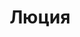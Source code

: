 ---
title: "Люция"
description: "Встреча с роскошной, сексуальной брюнеткой навсегда останется в вашей памяти, как одна из лучших ночей. Я умная, привлекательная девочка эскорт с гладкими черными волосами, спортивной фигурой, изящными формами, большой грудью. Отлично смотрюсь в купальнике и кружевном белье. Люблю отдыхать на пляже, ужинать в ресторанах, буду рада составить мужчине компанию во время прогулке на яхте, на деловом мероприятии, в номере отеля. Нравится проводить время с достойными, состоятельными партнерами.

Если вы хотите провести выходные с горячей брюнеткой, обращайтесь в наше агентство эскорт услуги и менеджер устроит нам незабываемую встречу."
Price: "От 1000$"
height: "170"
weight: "54"
age: "20"
folder: lucia
mainImage: 1.webp
bustSize: "2"
hairColor: "brunet"
visa: "GB"
images:
  - 2.webp
  - 3.webp
---